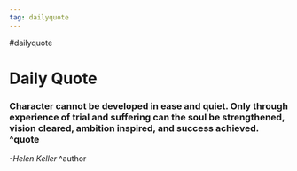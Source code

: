 ```yaml
---
tag: dailyquote
---
```


#dailyquote

# Daily Quote

### Character cannot be developed in ease and quiet. Only through experience of trial and suffering can the soul be strengthened, vision cleared, ambition inspired, and success achieved. ^quote
*-Helen Keller* ^author
